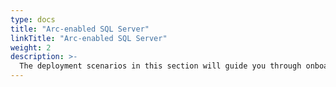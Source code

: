 ```yaml
---
type: docs
title: "Arc-enabled SQL Server"
linkTitle: "Arc-enabled SQL Server"
weight: 2
description: >-
  The deployment scenarios in this section will guide you through onboarding Microsoft SQL Server as an Azure Arc-enabled SQL server.
---
```

